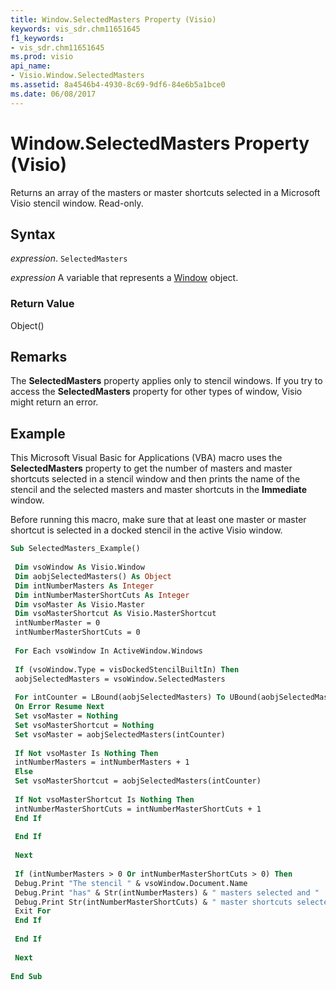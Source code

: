 ```yaml
---
title: Window.SelectedMasters Property (Visio)
keywords: vis_sdr.chm11651645
f1_keywords:
- vis_sdr.chm11651645
ms.prod: visio
api_name:
- Visio.Window.SelectedMasters
ms.assetid: 8a4546b4-4930-8c69-9df6-84e6b5a1bce0
ms.date: 06/08/2017
---
```



# Window.SelectedMasters Property (Visio)

 Returns an array of the masters or master shortcuts selected in a Microsoft Visio stencil window. Read-only.


## Syntax

 _expression_. `SelectedMasters`

 _expression_ A variable that represents a [Window](./Visio.Window.md) object.


### Return Value

Object()


## Remarks

The  **SelectedMasters** property applies only to stencil windows. If you try to access the **SelectedMasters** property for other types of window, Visio might return an error.


## Example

This Microsoft Visual Basic for Applications (VBA) macro uses the  **SelectedMasters** property to get the number of masters and master shortcuts selected in a stencil window and then prints the name of the stencil and the selected masters and master shortcuts in the **Immediate** window.

Before running this macro, make sure that at least one master or master shortcut is selected in a docked stencil in the active Visio window.




```vb
Sub SelectedMasters_Example() 
 
 Dim vsoWindow As Visio.Window 
 Dim aobjSelectedMasters() As Object 
 Dim intNumberMasters As Integer 
 Dim intNumberMasterShortCuts As Integer 
 Dim vsoMaster As Visio.Master 
 Dim vsoMasterShortcut As Visio.MasterShortcut 
 intNumberMaster = 0 
 intNumberMasterShortCuts = 0 
 
 For Each vsoWindow In ActiveWindow.Windows 
 
 If (vsoWindow.Type = visDockedStencilBuiltIn) Then 
 aobjSelectedMasters = vsoWindow.SelectedMasters 
 
 For intCounter = LBound(aobjSelectedMasters) To UBound(aobjSelectedMasters) 
 On Error Resume Next 
 Set vsoMaster = Nothing 
 Set vsoMasterShortcut = Nothing 
 Set vsoMaster = aobjSelectedMasters(intCounter) 
 
 If Not vsoMaster Is Nothing Then 
 intNumberMasters = intNumberMasters + 1 
 Else 
 Set vsoMasterShortcut = aobjSelectedMasters(intCounter) 
 
 If Not vsoMasterShortcut Is Nothing Then 
 intNumberMasterShortCuts = intNumberMasterShortCuts + 1 
 End If 
 
 End If 
 
 Next 
 
 If (intNumberMasters > 0 Or intNumberMasterShortCuts > 0) Then 
 Debug.Print "The stencil " & vsoWindow.Document.Name 
 Debug.Print "has" & Str(intNumberMasters) & " masters selected and " 
 Debug.Print Str(intNumberMasterShortCuts) & " master shortcuts selected." 
 Exit For 
 End If 
 
 End If 
 
 Next 
 
End Sub
```


